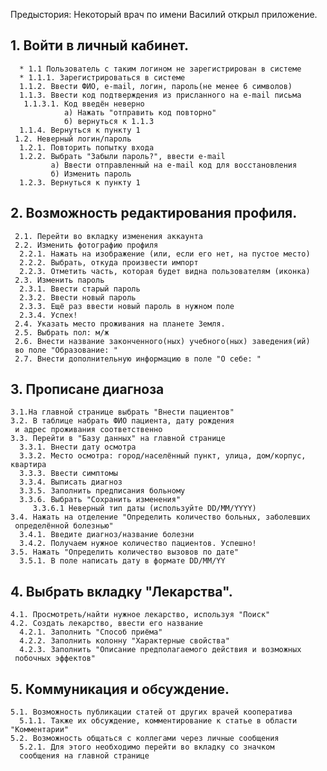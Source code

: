 

Предыстория: Некоторый врач по имени Василий открыл приложение.

## 1. Войти в личный кабинет.
      * 1.1 Пользователь с таким логином не зарегистрирован в системе
      * 1.1.1. Зарегистрироваться в системе 
      1.1.2. Ввести ФИО, e-mail, логин, пароль(не менее 6 символов)
      1.1.3. Ввести код подтверждения из присланного на e-mail письма
       1.1.3.1. Код введён неверно
                а) Нажать "отправить код повторно"
                б) вернуться к 1.1.3
      1.1.4. Вернуться к пункту 1
     1.2. Неверный логин/пароль
      1.2.1. Повторить попытку входа
      1.2.2. Выбрать "Забыли пароль?", ввести e-mail
             а) Ввести отправленный на e-mail код для восстановления
             б) Изменить пароль
      1.2.3. Вернуться к пункту 1
## 2. Возможность редактирования профиля.  
     2.1. Перейти во вкладку изменения аккаунта
     2.2. Изменить фотографию профиля
      2.2.1. Нажать на изображение (или, если его нет, на пустое место)
      2.2.2. Выбрать, откуда произвести импорт
      2.2.3. Отметить часть, которая будет видна пользователям (иконка)
     2.3. Изменить пароль
      2.3.1. Ввести старый пароль
      2.3.2. Ввести новый пароль
      2.3.3. Ещё раз ввести новый пароль в нужном поле
      2.3.4. Успех!
     2.4. Указать место проживания на планете Земля.
     2.5. Выбрать пол: м/ж
     2.6. Внести название законченного(ных) учебного(ных) заведения(ий)
     во поле "Образование: "
     2.7. Внести дополнительную информацию в поле "О себе: "
## 3. Прописане диагноза
    3.1.На главной странице выбрать "Внести пациентов"
    3.2. В таблице набрать ФИО пациента, дату рождения
     и адрес проживания соответственно
    3.3. Перейти в "Базу данных" на главной странице
      3.3.1. Внести дату осмотра
      3.3.2. Место осмотра: город/населённый пункт, улица, дом/корпус, квартира
      3.3.3. Ввести симптомы
      3.3.4. Выписать диагноз
      3.3.5. Заполнить предписания больному
      3.3.6. Выбрать "Сохранить изменения"
         3.3.6.1 Неверный тип даты (используйте DD/MM/YYYY)
    3.4. Нажать на отделение "Определить количество больных, заболевших
     определённой болезнью"
      3.4.1. Введите диагноз/название болезни
      3.4.2. Получаем нужное количество пациентов. Успешно!
    3.5. Нажать "Определить количество вызовов по дате"
      3.5.1. В поле написать дату в формате DD/MM/YY

## 4. Выбрать вкладку "Лекарства".
    4.1. Просмотреть/найти нужное лекарство, используя "Поиск"
    4.2. Создать лекарство, ввести его название
      4.2.1. Заполнить "Способ приёма"
      4.2.2. Заполнить колонну "Характерные свойства"
      4.2.3. Заполнить "Описание предполагаемого действия и возможных
     побочных эффектов"
## 5. Коммуникация и обсуждение.
    5.1. Возможность публикации статей от других врачей кооператива
      5.1.1. Также их обсуждение, комментирование к статье в области "Комментарии"
    5.2. Возможность общаться с коллегами через личные сообщения
      5.2.1. Для этого необходимо перейти во вкладку со значком
      сообщения на главной странице 
 
